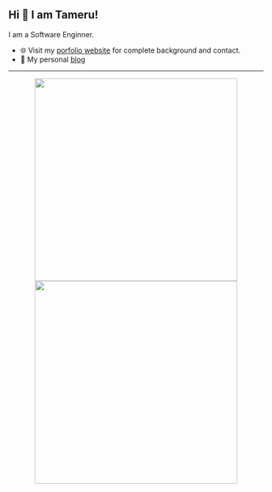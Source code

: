 

## Hi 👋 I am Tameru! 
I am a Software Enginner.

- 🌐 Visit my [porfolio website](https://tame.portfolio.io/) for complete background and contact.
- 👋 My personal [blog](https://tame.github.io/blog/)


---
<p align = "center">
  <img src = "https://github-readme-stats.vercel.app/api?username=tame&show_icons=true&theme=bear" width = 400>
  <img src = "[https://github-readme-streak-stats.herokuapp.com?user=pr2tik1&theme=dark&hide_border=true](https://github-readme-stats.vercel.app/api/top-langs/?username=aveek-saha&layout=compact&hide_border=true&theme=darcula&bg_color=00000000&langs_count=6&hide=jupyter%20notebook,tex,css,php)" width = 400>
</p>
